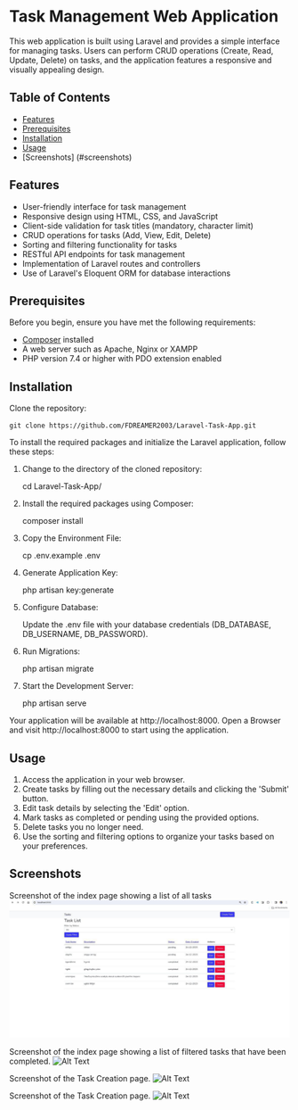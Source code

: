 # Task Management Web Application

This web application is built using Laravel and provides a simple interface for managing tasks. Users can perform CRUD operations (Create, Read, Update, Delete) on tasks, and the application features a responsive and visually appealing design.

## Table of Contents

-   [Features](#features)
-   [Prerequisites](#prerequisites)
-   [Installation](#installation)
-   [Usage](#usage)
-   [Screenshots] (#screenshots)

## Features

-   User-friendly interface for task management
-   Responsive design using HTML, CSS, and JavaScript
-   Client-side validation for task titles (mandatory, character limit)
-   CRUD operations for tasks (Add, View, Edit, Delete)
-   Sorting and filtering functionality for tasks
-   RESTful API endpoints for task management
-   Implementation of Laravel routes and controllers
-   Use of Laravel's Eloquent ORM for database interactions

## Prerequisites

Before you begin, ensure you have met the following requirements:

-   [Composer](https://getcomposer.org/) installed
-   A web server such as Apache, Nginx or XAMPP
-   PHP version 7.4 or higher with PDO extension enabled

## Installation

Clone the repository:

    git clone https://github.com/FDREAMER2003/Laravel-Task-App.git

To install the required packages and initialize the Laravel application, follow these steps:

1. Change to the directory of the cloned repository:

    cd Laravel-Task-App/

2. Install the required packages using Composer:

    composer install

3. Copy the Environment File:

    cp .env.example .env

4. Generate Application Key:

    php artisan key:generate

5. Configure Database:

    Update the .env file with your database credentials (DB_DATABASE, DB_USERNAME, DB_PASSWORD).

6. Run Migrations:

    php artisan migrate

7. Start the Development Server:

    php artisan serve

Your application will be available at http://localhost:8000.
Open a Browser and visit http://localhost:8000 to start using the application.

## Usage

1. Access the application in your web browser.
2. Create tasks by filling out the necessary details and clicking the 'Submit' button.
3. Edit task details by selecting the 'Edit' option.
4. Mark tasks as completed or pending using the provided options.
5. Delete tasks you no longer need.
6. Use the sorting and filtering options to organize your tasks based on your preferences.

## Screenshots

Screenshot of the index page showing a list of all tasks
![Alt Text](screenshots/AllTasks.jpeg)

Screenshot of the index page showing a list of filtered tasks that have been completed.
![Alt Text](screenshot/FilteredTasks.jpeg)

Screenshot of the Task Creation page.
![Alt Text](screenshot/CreateTask.jpeg)

Screenshot of the Task Creation page.
![Alt Text](screenshot/validationerror.jpeg)
